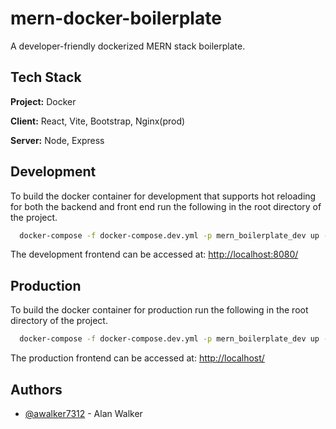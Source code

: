 
# mern-docker-boilerplate

A developer-friendly dockerized MERN stack boilerplate.


## Tech Stack
**Project:** Docker

**Client:** React, Vite, Bootstrap, Nginx(prod)

**Server:** Node, Express


## Development

To build the docker container for development that supports hot reloading for both the backend and front end run the following in the root directory of the project.

```bash
  docker-compose -f docker-compose.dev.yml -p mern_boilerplate_dev up --build
```

The development frontend can be accessed at: <http://localhost:8080/>

## Production

To build the docker container for production run the following in the root directory of the project.

```bash
  docker-compose -f docker-compose.dev.yml -p mern_boilerplate_dev up --build
```

The production frontend can be accessed at: <http://localhost/>


## Authors

- [@awalker7312](https://www.github.com/awalker7312) - Alan Walker

